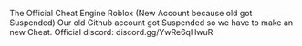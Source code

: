 The Official Cheat Engine Roblox (New Account because old got Suspended)
Our old Github account got Suspended so we have to make an new Cheat.
Official discord: discord.gg/YwRe6qHwuR
